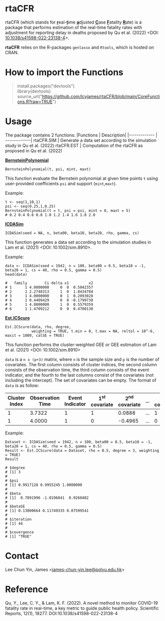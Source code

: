 # rtaCFR #
rtaCFR (which stands for <ins>**r**</ins>eal-<ins>**t**</ins>ime <ins>**a**</ins>djusted <ins>**C**</ins>ase <ins>**F**</ins>atality <ins>**R**</ins>ate) is a package that performs estimation of the real-time fatality rates with adjustment for reporting delay in deaths proposed by Qu et al. (2022) <DOI: [10.1038/s41598-022-23138-4](https://doi.org/10.1038/s41598-022-23138-4)>.

**rtaCFR** relies on the R-packages `genlasso` and `Rtools`, which is hosted on CRAN.

# How to import the Functions #
> install.packages("devtools")<br />
> library(devtools) <br /> 
> source_url("https://github.com/lcyjames/rtaCFR/blob/main/CoreFunctions.R?raw=TRUE")

# Usage #
The package contains 2 functions:
|Functions  | Description|
|------------- | -------------|
rtaCFR.SIM  | Generate a data set according to the simulation study in Qu et al. (2022)
rtaCFR.EST  | Computation of the rtaCFR as proposed in Qu et al. (2022)


<ins>**BernsteinPolynomial**</ins>

```
BernsteinPolynomial(t, psi, mint, maxt)
```
This function evaluate the Bernstein polynomial at given time points `t` using user-provided coefficients `psi` and support (`mint`,`maxt`).

Example:
```
t <- seq(1,10,1)
psi <- seq(0.25,1,0.25)
BernsteinPolynomial(t = t, psi = psi, mint = 0, maxt = 5)
# 0.2 0.4 0.6 0.8 1.0 1.2 1.4 1.6 1.8 2.0
```

<ins>**ICDASim**</ins>

```
ICDASim(seed = NA, n, beta00, beta10, beta20, rho, gamma, cs)
```
This function generates a data set according to the simulation studies in Lam et al. (2021) <DOI: 10.1002/sim.8910>.

Example:
```
data <- ICDASim(seed = 1942, n = 100, beta00 = 0.5, beta10 = -1, beta20 = 1, cs = 40, rho = 0.5, gamma = 0.5)
head(data)

#   family        Ci delta x1         x2
# 1      1 4.0000000     0  0  0.5042357
# 2      1 2.2748313     1  0  1.8434784
# 3      1 4.0000000     0  1  0.2093028
# 4      1 0.4409429     0  0 -0.1799730
# 5      1 4.0000000     1  0  0.5579359
# 6      1 1.4709212     0  0  0.4700130
```

<ins>**Est.ICScure**</ins>
  
```
Est.ICScure(data, rho, degree,
            weighting = TRUE, t.min = 0, t.max = NA, reltol = 10^-6, maxit = 1000, calSE = TRUE)
```
This function performs the cluster-weighted GEE or GEE estimation of Lam et al. (2021) <DOI: 10.1002/sim.8910>

`data` is a `n x (p+3)` matrix, where `n` is the sample size and `p` is the number of covariates. The first column consists of cluster indices, the second column consists of the observation time, the third column consists of the event indicator, and the fourth to the last columns consist of the covariates (not including the intercept). The set of covariates can be empty. The format of `data` is as follow:

**Cluster Index**  | **Observation Time**  | **Event Indicator** | **1<sup>st</sup> covariate** | **2<sup>nd</sup> covariate** | ... | **p<sup>th</sup> covariate**
------------- | ------------- | ------------- | ------------- | ------------- | ------------- | -------------
1  | 3.7322 | 1 | 1 | 0.0888 | ... | 1
1  | 4.0000 | 1 | 0 | -0.4965 | ... | 0



Example:
```
Dataset <- ICDASim(seed = 1942, n = 100, beta00 = 0.5, beta10 = -1, beta20 = 1, cs = 40, rho = 0.5, gamma = 0.5)
Result <- Est.ICScure(data = Dataset, rho = 0.5, degree = 3, weighting = TRUE)
Result

# $degree
# [1] 3
#
# $psi
# [1] 0.9917128 0.9955245 1.0000000
#
# $beta
# [1]  0.7091996 -1.0196841  0.9260482
#
# $betaSE
# [1] 0.13000664 0.11749335 0.07599541
#
# $iteration
# [1] 44
#
# $covergence
# [1] "TRUE"
```

# Contact #
Lee Chun Yin, James <<james-chun-yin.lee@polyu.edu.hk>>

# Reference #
Qu, Y., Lee, C. Y., & Lam, K. F. (2022). A novel method to monitor COVID-19 fatality rate in real-time, a key metric to guide public health policy. Scientific Reports, 12(1), 18277. DOI:10.1038/s41598-022-23138-4

